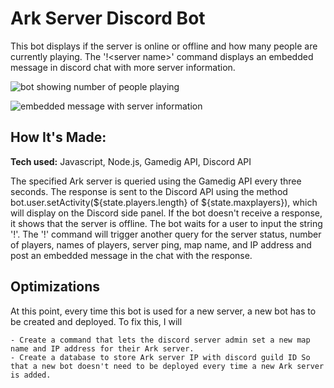 # Ark Server Discord Bot
This bot displays if the server is online or offline and how many people are currently playing. The \'!\<server name\>\' command 
displays an embedded message in discord chat with more server information.


![bot showing number of people playing](https://user-images.githubusercontent.com/41929486/181074728-ac696aa0-4a47-4c86-a847-c1784685167d.png)

![embedded message with server information](https://user-images.githubusercontent.com/41929486/181074758-5cc1686d-dbbc-42bd-a84c-3f3d726e94da.png)


## How It's Made:

**Tech used:** Javascript, Node.js, Gamedig API, Discord API

The specified Ark server is queried using the Gamedig API every three seconds. The response is sent to the Discord API using the method bot.user.setActivity(${state.players.length} of ${state.maxplayers}), which will display on the Discord side panel. If the bot doesn't receive a response, it shows that the server is offline. The bot waits for a user to input the string '!<server name>'. The '!<server name>' command will trigger another query for the server status, number of players, names of players, server ping, map name, and IP address and post an embedded message in the chat with the response.
## Optimizations
At this point, every time this bot is used for a new server, a new bot has to be created and deployed. To fix this, I will

	- Create a command that lets the discord server admin set a new map name and IP address for their Ark server.
	- Create a database to store Ark server IP with discord guild ID So that a new bot doesn't need to be deployed every time a new Ark server is added.
